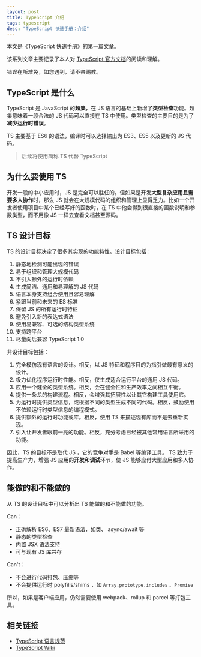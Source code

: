 ```yaml
---
layout: post
title: TypeScript 介绍
tags: typescript
desc: "TypeScript 快速手册：介绍"
---
```


本文是《TypeScript 快速手册》的第一篇文章。

该系列文章主要记录了本人对 [TypeScript 官方文档](http://www.typescriptlang.org/docs/home.html)的阅读和理解。

错误在所难免，如您遇到，请不吝赐教。

## TypeScript 是什么

TypeScript 是 JavaScript 的**超集**，在 JS 语言的基础上新增了**类型检查**功能。超集意味着一段合法的 JS 代码可以直接在 TS 中使用。类型检查的主要目的是为了**减少运行时错误**。

TS 主要基于 ES6 的语法，编译时可以选择输出为 ES3、ES5 以及更新的 JS 代码。

> 后续将使用简称 TS 代替 TypeScript

## 为什么要使用 TS

开发一般的中小应用时，JS 是完全可以胜任的。但如果是开发**大型复杂应用且需要多人协作**时，那么 JS 就会在大规模代码的组织和管理上显得乏力。比如一个开发者使用项目中某个已经写好的函数时，在 TS 中他会得到很直接的函数说明和参数类型，而不用像 JS 一样去查看文档甚至源码。

## TS 设计目标

TS 的设计目标决定了很多其实现的功能特性。设计目标包括：

1. 静态地检测可能出现的错误
2. 易于组织和管理大规模代码
3. 不引入额外的运行时依赖
4. 生成简洁、通用和易理解的 JS 代码
5. 语言本身支持组合使用且容易理解
6. 紧跟当前和未来的 ES 标准
7. 保留 JS 的所有运行时特征
8. 避免引入新的表达式语法
9. 使用易兼容、可选的结构类型系统
10. 支持跨平台
11. 尽量向后兼容 TypeScript 1.0

非设计目标包括：

1. 完全模仿现有语言的设计。相反，以 JS 特征和程序目的为指引做最有意义的设计。
2. 极力优化程序运行时性能。相反，仅生成适合运行平台的通用 JS 代码。
3. 应用一个健全的类型系统。相反，会在健全性和生产效率之间相互平衡。
4. 提供一条龙的构建流程。相反，会增强其拓展性以让其它构建工具使用它。
5. 为运行时提供类型信息，或根据不同的类型生成不同的代码。相反，鼓励使用不依赖运行时类型信息的编程模式。
6. 提供额外的运行时功能或库。相反，使用 TS 来描述现有库而不是去重新实现。
7. 引入让开发者眼前一亮的功能。相反，充分考虑已经被其他常用语言所采用的功能。

因此，TS 的目标不是取代 JS ，它的竞争对手是 Babel 等编译工具。
TS 致力于提高生产力，增强 JS 应用的**开发和调试**环节，使 JS 能够应付大型应用和多人协作。

## 能做的和不能做的

从 TS 的设计目标中可以分析出 TS 能做的和不能做的功能。

Can：

* 正确解析 ES6、ES7 最新语法，如类、 async/await 等
* 静态的类型检查
* 内置 JSX 语法支持
* 可与现有 JS 库共存

Can't：

* 不会进行代码打包、压缩等
* 不会提供运行时 polyfills/shims ，如 `Array.prototype.includes` 、`Promise`

所以，如果是客户端应用，仍然需要使用 webpack、rollup 和 parcel 等打包工具。

## 相关链接

* [TypeScript 语言规范](https://github.com/Microsoft/TypeScript/blob/master/doc/spec.md)
* [TypeScript Wiki](https://github.com/Microsoft/TypeScript/wiki)